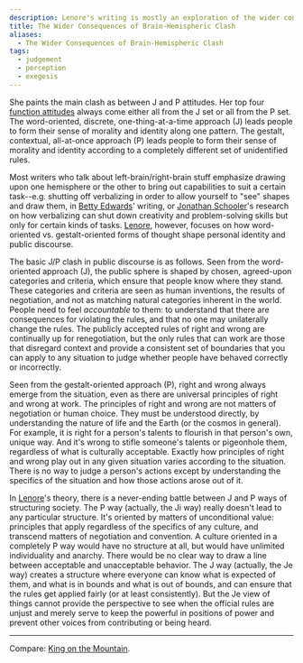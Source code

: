 ```yaml
---
description: Lenore's writing is mostly an exploration of the wider consequences of brain-hemispheric clash--especially, its wider consequences in public discourse.
title: The Wider Consequences of Brain-Hemispheric Clash
aliases:
  - The Wider Consequences of Brain-Hemispheric Clash
tags:
  - judgement
  - perception
  - exegesis
---
```


She paints the main clash as between J and P attitudes. Her top four [function attitudes](/wiki/fundamentals/function-attitude) always come either all from the J set or all from the P set. The word-oriented, discrete, one-thing-at-a-time approach (J) leads people to form their sense of morality and identity along one pattern. The gestalt, contextual, all-at-once approach (P) leads people to form their sense of morality and identity according to a completely different set of unidentified rules.

Most writers who talk about left-brain/right-brain stuff emphasize drawing upon one hemisphere or the other to bring out capabilities to suit a certain task--e.g. shutting off verbalizing in order to allow yourself to "see" shapes and draw them, in [Betty Edwards](https://web.archive.org/web/20071014043731/http://www.drawright.com/)' writing, or [Jonathan Schooler](https://web.archive.org/web/20071014043731/http://www.lrdc.pitt.edu/page/SchoolerPage.htm)'s research on how verbalizing can shut down creativity and problem-solving skills but only for certain kinds of tasks. [Lenore](/wiki/people-and-systems/lenore-thomson), however, focuses on how word-oriented vs. gestalt-oriented forms of thought shape personal identity and public discourse.

The basic J/P clash in public discourse is as follows. Seen from the word-oriented approach (J), the public sphere is shaped by chosen, agreed-upon categories and criteria, which ensure that people know where they stand. These categories and criteria are seen as human inventions, the results of negotiation, and not as matching natural categories inherent in the world. People need to feel _accountable_ to them: to understand that there are consequences for violating the rules, and that no one may unilaterally change the rules. The publicly accepted rules of right and wrong are continually up for renegotiation, but the only rules that can work are those that disregard context and provide a consistent set of boundaries that you can apply to any situation to judge whether people have behaved correctly or incorrectly.

Seen from the gestalt-oriented approach (P), right and wrong always emerge from the situation, even as there are universal principles of right and wrong at work. The principles of right and wrong are not matters of negotiation or human choice. They must be understood directly, by understanding the nature of life and the Earth (or the cosmos in general). For example, it is right for a person's talents to flourish in that person's own, unique way. And it's wrong to stifle someone's talents or pigeonhole them, regardless of what is culturally acceptable. Exactly how principles of right and wrong play out in any given situation varies according to the situation. There is no way to judge a person's actions except by understanding the specifics of the situation and how those actions arose out of it.

In [Lenore](/wiki/people-and-systems/lenore-thomson)'s theory, there is a never-ending battle between J and P ways of structuring society. The P way (actually, the Ji way) really doesn't lead to any particular structure. It's oriented by matters of unconditional value: principles that apply regardless of the specifics of any culture, and transcend matters of negotiation and convention. A culture oriented in a completely P way would have no structure at all, but would have unlimited individuality and anarchy. There would be no clear way to draw a line between acceptable and unacceptable behavior. The J way (actually, the Je way) creates a structure where everyone can know what is expected of them, and what is in bounds and what is out of bounds, and can ensure that the rules get applied fairly (or at least consistently). But the Je view of things cannot provide the perspective to see when the official rules are unjust and merely serve to keep the powerful in positions of power and prevent other voices from contributing or being heard.

---

Compare: [King on the Mountain](/wiki/king-on-the-mountain).
